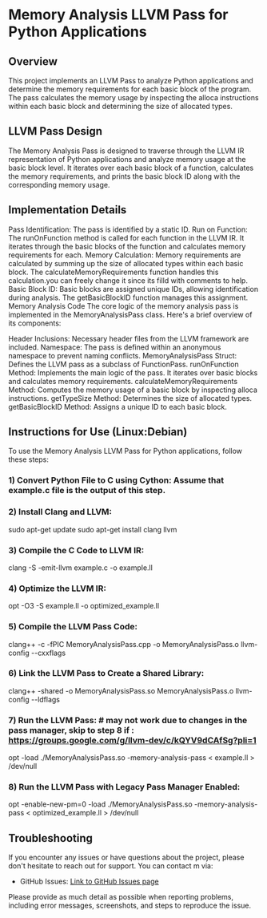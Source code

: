 # Memory Analysis LLVM Pass for Python Applications

## Overview
This project implements an LLVM Pass to analyze Python applications and determine the memory requirements for each basic block of the program. The pass calculates the memory usage by inspecting the alloca instructions within each basic block and determining the size of allocated types.

## LLVM Pass Design
The Memory Analysis Pass is designed to traverse through the LLVM IR representation of Python applications and analyze memory usage at the basic block level. It iterates over each basic block of a function, calculates the memory requirements, and prints the basic block ID along with the corresponding memory usage.

## Implementation Details
Pass Identification: The pass is identified by a static ID.
Run on Function: The runOnFunction method is called for each function in the LLVM IR. It iterates through the basic blocks of the function and calculates memory requirements for each.
Memory Calculation: Memory requirements are calculated by summing up the size of allocated types within each basic block. The calculateMemoryRequirements function handles this calculation.you can freely change it since its filld with comments to help.
Basic Block ID: Basic blocks are assigned unique IDs, allowing identification during analysis. The getBasicBlockID function manages this assignment.
Memory Analysis Code
The core logic of the memory analysis pass is implemented in the MemoryAnalysisPass class. Here's a brief overview of its components:

Header Inclusions: Necessary header files from the LLVM framework are included.
Namespace: The pass is defined within an anonymous namespace to prevent naming conflicts.
MemoryAnalysisPass Struct: Defines the LLVM pass as a subclass of FunctionPass.
runOnFunction Method: Implements the main logic of the pass. It iterates over basic blocks and calculates memory requirements.
calculateMemoryRequirements Method: Computes the memory usage of a basic block by inspecting alloca instructions.
getTypeSize Method: Determines the size of allocated types.
getBasicBlockID Method: Assigns a unique ID to each basic block.

## Instructions for Use (Linux:Debian)

To use the Memory Analysis LLVM Pass for Python applications, follow these steps:

### 1) Convert Python File to C using Cython: Assume that example.c file is the output of this step.

### 2) Install Clang and LLVM:
sudo apt-get update
sudo apt-get install clang llvm

### 3) Compile the C Code to LLVM IR:
clang -S -emit-llvm example.c -o example.ll

### 4) Optimize the LLVM IR:
opt -O3 -S example.ll -o optimized_example.ll

### 5) Compile the LLVM Pass Code:
clang++ -c -fPIC MemoryAnalysisPass.cpp -o MemoryAnalysisPass.o llvm-config --cxxflags

### 6) Link the LLVM Pass to Create a Shared Library:
clang++ -shared -o MemoryAnalysisPass.so MemoryAnalysisPass.o llvm-config --ldflags

### 7) Run the LLVM Pass:   # may not work due to changes in the pass manager, skip to step 8 if : https://groups.google.com/g/llvm-dev/c/kQYV9dCAfSg?pli=1
opt -load ./MemoryAnalysisPass.so -memory-analysis-pass < example.ll > /dev/null

### 8) Run the LLVM Pass with Legacy Pass Manager Enabled:
opt -enable-new-pm=0 -load ./MemoryAnalysisPass.so -memory-analysis-pass < optimized_example.ll > /dev/null
## Troubleshooting

If you encounter any issues or have questions about the project, please don't hesitate to reach out for support. You can contact m via:

- GitHub Issues: [Link to GitHub Issues page](https://github.com/gauraviiitg/mini_llvm/issues)

Please provide as much detail as possible when reporting problems, including error messages, screenshots, and steps to reproduce the issue.
  

